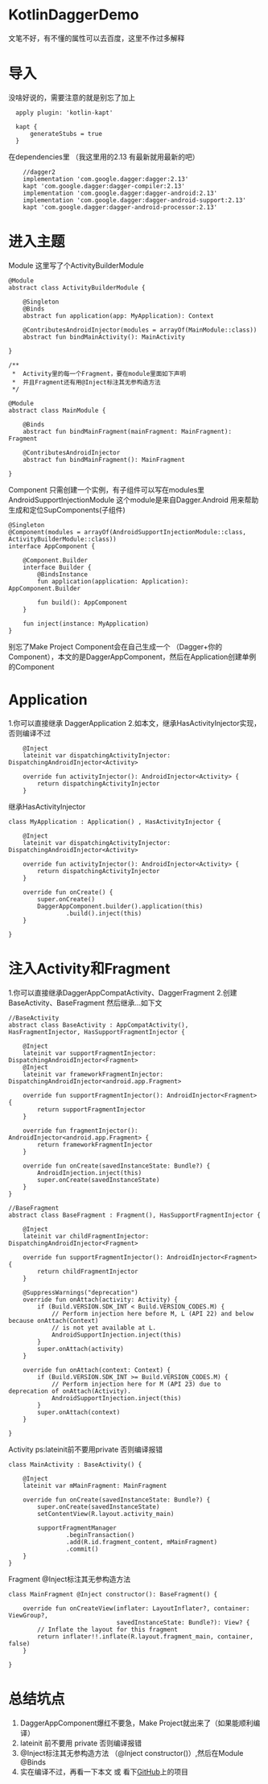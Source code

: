 # KotlinDaggerDemo
文笔不好，有不懂的属性可以去百度，这里不作过多解释

# 导入
没啥好说的，需要注意的就是别忘了加上
```
  apply plugin: 'kotlin-kapt'

  kapt {
      generateStubs = true
  }
```
在dependencies里 （我这里用的2.13 有最新就用最新的吧）
```
    //dagger2
    implementation 'com.google.dagger:dagger:2.13'
    kapt 'com.google.dagger:dagger-compiler:2.13'
    implementation 'com.google.dagger:dagger-android:2.13'
    implementation 'com.google.dagger:dagger-android-support:2.13'
    kapt 'com.google.dagger:dagger-android-processor:2.13'
```

# 进入主题

Module
这里写了个ActivityBuilderModule
```
@Module
abstract class ActivityBuilderModule {

    @Singleton
    @Binds
    abstract fun application(app: MyApplication): Context

    @ContributesAndroidInjector(modules = arrayOf(MainModule::class))
    abstract fun bindMainActivity(): MainActivity

}

/**
 *  Activity里的每一个Fragment，要在module里面如下声明
 *  并且Fragment还有用@Inject标注其无参构造方法
 */

@Module
abstract class MainModule {

    @Binds
    abstract fun bindMainFragment(mainFragment: MainFragment): Fragment

    @ContributesAndroidInjector
    abstract fun bindMainFragment(): MainFragment

}
```

Component
只需创建一个实例，有子组件可以写在modules里
AndroidSupportInjectionModule 这个module是来自Dagger.Android 用来帮助生成和定位SupComponents(子组件)

```
@Singleton
@Component(modules = arrayOf(AndroidSupportInjectionModule::class, ActivityBuilderModule::class))
interface AppComponent {

    @Component.Builder
    interface Builder {
        @BindsInstance
        fun application(application: Application): AppComponent.Builder

        fun build(): AppComponent
    }

    fun inject(instance: MyApplication)
}
```

别忘了Make Project
 Component会在自己生成一个 （Dagger+你的Component），本文的是DaggerAppComponent，然后在Application创建单例的Component
# Application
1.你可以直接继承 DaggerApplication 
2.如本文，继承HasActivityInjector实现，否则编译不过
```
    @Inject
    lateinit var dispatchingActivityInjector: DispatchingAndroidInjector<Activity>

    override fun activityInjector(): AndroidInjector<Activity> {
        return dispatchingActivityInjector
    }
```
继承HasActivityInjector
```
class MyApplication : Application() , HasActivityInjector {

    @Inject
    lateinit var dispatchingActivityInjector: DispatchingAndroidInjector<Activity>

    override fun activityInjector(): AndroidInjector<Activity> {
        return dispatchingActivityInjector
    }

    override fun onCreate() {
        super.onCreate()
        DaggerAppComponent.builder().application(this)
                .build().inject(this)
    }

}
```
# 注入Activity和Fragment
1.你可以直接继承DaggerAppCompatActivity、DaggerFragment
2.创建BaseActivity、BaseFragment 然后继承...如下文
```
//BaseActivity
abstract class BaseActivity : AppCompatActivity(), HasFragmentInjector, HasSupportFragmentInjector {

    @Inject
    lateinit var supportFragmentInjector: DispatchingAndroidInjector<Fragment>
    @Inject
    lateinit var frameworkFragmentInjector: DispatchingAndroidInjector<android.app.Fragment>

    override fun supportFragmentInjector(): AndroidInjector<Fragment> {
        return supportFragmentInjector
    }

    override fun fragmentInjector(): AndroidInjector<android.app.Fragment> {
        return frameworkFragmentInjector
    }

    override fun onCreate(savedInstanceState: Bundle?) {
        AndroidInjection.inject(this)
        super.onCreate(savedInstanceState)
    }
}

//BaseFragment
abstract class BaseFragment : Fragment(), HasSupportFragmentInjector {

    @Inject
    lateinit var childFragmentInjector: DispatchingAndroidInjector<Fragment>

    override fun supportFragmentInjector(): AndroidInjector<Fragment> {
        return childFragmentInjector
    }

    @SuppressWarnings("deprecation")
    override fun onAttach(activity: Activity) {
        if (Build.VERSION.SDK_INT < Build.VERSION_CODES.M) {
            // Perform injection here before M, L (API 22) and below because onAttach(Context)
            // is not yet available at L.
            AndroidSupportInjection.inject(this)
        }
        super.onAttach(activity)
    }

    override fun onAttach(context: Context) {
        if (Build.VERSION.SDK_INT >= Build.VERSION_CODES.M) {
            // Perform injection here for M (API 23) due to deprecation of onAttach(Activity).
            AndroidSupportInjection.inject(this)
        }
        super.onAttach(context)
    }

}
```
Activity 
ps:lateinit前不要用private 否则编译报错
```
class MainActivity : BaseActivity() {

    @Inject
    lateinit var mMainFragment: MainFragment

    override fun onCreate(savedInstanceState: Bundle?) {
        super.onCreate(savedInstanceState)
        setContentView(R.layout.activity_main)

        supportFragmentManager
                .beginTransaction()
                .add(R.id.fragment_content, mMainFragment)
                .commit()
    }
}
```

Fragment
@Inject标注其无参构造方法
```
class MainFragment @Inject constructor(): BaseFragment() {

    override fun onCreateView(inflater: LayoutInflater?, container: ViewGroup?,
                              savedInstanceState: Bundle?): View? {
        // Inflate the layout for this fragment
        return inflater!!.inflate(R.layout.fragment_main, container, false)
    }

}
```

# 总结坑点
1. DaggerAppComponent爆红不要急，Make Project就出来了（如果能顺利编译）
2. lateinit 前不要用 private 否则编译报错
3. @Inject标注其无参构造方法 （@Inject constructor()）,然后在Module @Binds
4. 实在编译不过，再看一下本文 或 看下[GitHub](https://github.com/y1xian/KotlinDaggerDemo)上的项目
